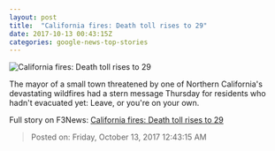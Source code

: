 ```yaml
---
layout: post
title:  "California fires: Death toll rises to 29"
date: 2017-10-13 00:43:15Z
categories: google-news-top-stories
---
```


![California fires: Death toll rises to 29](http://i2.cdn.cnn.com/cnnnext/dam/assets/171010182207-21-california-wildfires-1010-super-tease.jpg)

The mayor of a small town threatened by one of Northern California's devastating wildfires had a stern message Thursday for residents who hadn't evacuated yet: Leave, or you're on your own.


Full story on F3News: [California fires: Death toll rises to 29](http://www.f3nws.com/n/3XjCVG)

> Posted on: Friday, October 13, 2017 12:43:15 AM
